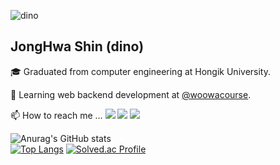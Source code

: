 ![dino](https://github.com/jjongwa/jjongwa/assets/77482065/cbee27db-0f9b-4a5e-9ffc-f48981341107)

## JongHwa Shin (dino) 

🎓 Graduated from computer engineering at Hongik University.

🌱 Learning web backend development at [@woowacourse](https://github.com/woowacourse).

📫 How to reach me ... <img src="https://img.shields.io/badge/troas96@naver.com-03C75A?style=flat-square&logo=naver&logoColor=white"/></a>  <img src="https://img.shields.io/badge/troas96@gmail.com-EA4335?style=flat-square&logo=gmail&logoColor=white"/></a> <img src="https://img.shields.io/badge/jjong_wa-E4405F?style=flat-square&logo=instagram&logoColor=white"/></a>

<!---
jjongwa/jjongwa is a ✨ special ✨ repository because its `README.md` (this file) appears on your GitHub profile.
You can click the Preview link to take a look at your changes.
--->




<!-- 
Platforms & Languages



<img src="https://img.shields.io/badge/C-A8B9CC?style=flat-square&logo=C&logoColor=white"/></a>
<img src="https://img.shields.io/badge/C++-00599C?style=flat-square&logo=C%2b&logoColor=white"/>
<img src="https://img.shields.io/badge/Python-3776AB?style=flat-square&logo=Python&logoColor=white"/>
<img src="https://img.shields.io/badge/Java-007396?style=flat-square&logo=Java&logoColor=white"/>

<img src="https://img.shields.io/badge/Spring boot-6DB33F?style=flat-square&logo=Springboot&logoColor=white"/>

<img src="https://img.shields.io/badge/ReactNative-61DAFB?style=flat-square&logo=react&logoColor=white"/> -->


![Anurag's GitHub stats](https://github-readme-stats.vercel.app/api?username=jjongwa&show_icons=true&theme=aura)  
[![Top Langs](https://github-readme-stats.vercel.app/api/top-langs/?username=jjongwa&layout=compact&theme=aura)](https://github.com/jjongwa/github-readme-stats) [![Solved.ac Profile](http://mazassumnida.wtf/api/v2/generate_badge?boj=troas96)](https://solved.ac/troas96/)  
<!--<img src="http://mazandi.herokuapp.com/api?handle=troas96&theme=cold"/> -->
